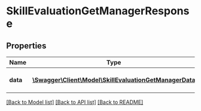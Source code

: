 # SkillEvaluationGetManagerResponse

## Properties
Name | Type | Description | Notes
------------ | ------------- | ------------- | -------------
**data** | [**\Swagger\Client\Model\SkillEvaluationGetManagerData**](SkillEvaluationGetManagerData.md) | Returns user manager ID | 

[[Back to Model list]](../README.md#documentation-for-models) [[Back to API list]](../README.md#documentation-for-api-endpoints) [[Back to README]](../README.md)


